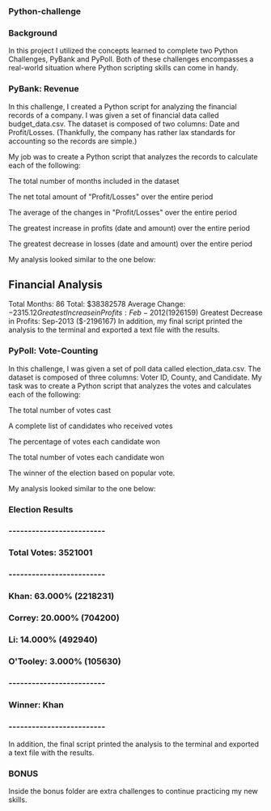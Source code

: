 ### Python-challenge

### Background
In this project I utilized the concepts learned to complete two Python Challenges, PyBank and PyPoll. Both of these challenges encompasses a real-world situation where Python scripting skills can come in handy.

### PyBank: Revenue

In this challenge, I created a Python script for analyzing the financial records of a company. I was given a set of financial data called budget_data.csv. The dataset is composed of two columns: Date and Profit/Losses. (Thankfully, the company has rather lax standards for accounting so the records are simple.)

My job was to create a Python script that analyzes the records to calculate each of the following:

The total number of months included in the dataset

The net total amount of "Profit/Losses" over the entire period

The average of the changes in "Profit/Losses" over the entire period

The greatest increase in profits (date and amount) over the entire period

The greatest decrease in losses (date and amount) over the entire period

My analysis looked similar to the one below:

Financial Analysis
----------------------------
Total Months: 86
Total: $38382578
Average  Change: $-2315.12
Greatest Increase in Profits: Feb-2012 ($1926159)
Greatest Decrease in Profits: Sep-2013 ($-2196167)
In addition, my final script printed the analysis to the terminal and exported a text file with the results.

### PyPoll: Vote-Counting

In this challenge, I was given a set of poll data called election_data.csv. The dataset is composed of three columns: Voter ID, County, and Candidate. My task was to create a Python script that analyzes the votes and calculates each of the following:

The total number of votes cast

A complete list of candidates who received votes

The percentage of votes each candidate won

The total number of votes each candidate won

The winner of the election based on popular vote.

My analysis looked similar to the one below:

### Election Results
### -------------------------
### Total Votes: 3521001
### -------------------------
### Khan: 63.000% (2218231)
### Correy: 20.000% (704200)
### Li: 14.000% (492940)
### O'Tooley: 3.000% (105630)
### -------------------------
### Winner: Khan
### -------------------------
In addition, the final script printed the analysis to the terminal and exported a text file with the results.

### BONUS
Inside the bonus folder are extra challenges to continue practicing my new skills.
